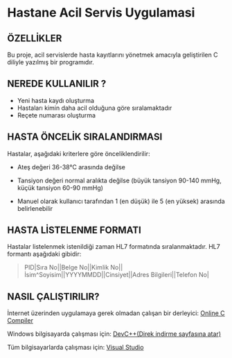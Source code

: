 # Hastane Acil Servis Uygulamasi
## ÖZELLİKLER
Bu proje, acil servislerde hasta kayıtlarını yönetmek amacıyla geliştirilen C diliyle yazılmış bir programıdır. 

## NEREDE KULLANILIR ?
- Yeni hasta kaydı oluşturma
- Hastaları kimin daha acil olduğuna göre sıralamaktadır
- Reçete numarası oluşturma

## HASTA ÖNCELİK SIRALANDIRMASI

Hastalar, aşağıdaki kriterlere göre önceliklendirilir:

- Ateş değeri 36-38°C arasında değilse

- Tansiyon değeri normal aralıkta değilse (büyük tansiyon 90-140 mmHg, küçük tansiyon 60-90 mmHg)

- Manuel olarak kullanıcı tarafından 1 (en düşük) ile 5 (en yüksek) arasında belirlenebilir

## HASTA LİSTELENME FORMATI
Hastalar listelenmek istenildiği zaman HL7 formatında sıralanmaktadır.
HL7 formantı aşağıdaki gibidir:
> PID|Sıra No||Belge No||Kimlik No||İsim^Soyisim||YYYYMMDD||Cinsiyet||Adres Bilgileri||Telefon No|

## NASIL ÇALIŞTIRILIR?
İnternet üzerinden uygulamaya gerek olmadan çalışan bir derleyici: [Online C Compiler](https://www.onlinegdb.com/online_c_compiler)

Windows bilgisayarda çalışması için: [DevC++(Direk indirme sayfasına atar)](https://sourceforge.net/projects/dev-cpp/files/Binaries/Dev-C%2B%2B%204.9.9.2/devcpp-4.9.9.2_setup.exe/download) 

Tüm bilgisayarlarda çalışması için: [Visual Studio](https://code.visualstudio.com/Download)

